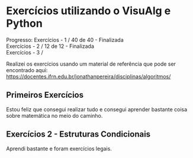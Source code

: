 # Exercícios utilizando o VisuAlg e Python

Progresso:
Exercícios - 1 / 40 de 40 - Finalizada<br>
Exercícios - 2 / 12 de 12 - Finalizada<br> 
Exercícios - 3 /<br>

Realizei os exercícios usando um material de referência que pode ser encontrado aqui:
https://docentes.ifrn.edu.br/jonathanpereira/disciplinas/algoritmos/

## Primeiros Exercícios
Estou feliz que consegui realizar tudo e consegui aprender bastante coisa sobre matemática no meio do caminho.

## Exercícios 2 - Estruturas Condicionais
Aprendi bastante e foram exercícios legais.

